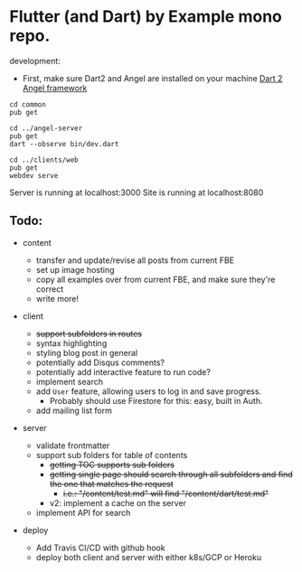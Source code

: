 # Flutter (and Dart) by Example mono repo.

development:

- First, make sure Dart2 and Angel are installed on your machine
[Dart 2](https://dart.dev/get-dart)
[Angel framework](https://github.com/angel-dart)

```text
cd common
pub get

cd ../angel-server
pub get
dart --observe bin/dev.dart

cd ../clients/web
pub get
webdev serve
```

Server is running at localhost:3000
Site is running at localhost:8080


## Todo:

- content
    - transfer and update/revise all posts from current FBE
    - set up image hosting
    - copy all examples over from current FBE, and make sure they're correct
    - write more!
    
- client
    - ~~support subfolders in routes~~
    - syntax highlighting
    - styling blog post in general
    - potentially add Disqus comments?
    - potentially add interactive feature to run code?
    - implement search
    - add `User` feature, allowing users to log in and save progress.
        - Probably should use Firestore for this: easy, built in Auth.
    - add mailing list form
    
- server
    - validate frontmatter
    - support sub folders for table of contents
        - ~~getting TOC supports sub folders~~
        - ~~getting single page should search through all subfolders and find the one that matches the request~~
            - ~~i.e.: "/content/test.md" will find "/content/dart/test.md"~~
        - v2: implement a cache on the server
    - implement API for search

- deploy
    - Add Travis CI/CD with github hook
    - deploy both client and server with either k8s/GCP or Heroku

    
